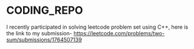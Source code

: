 # CODING_REPO 


I recently participated in solving leetcode problem set using C++, here is the link to my submission- https://leetcode.com/problems/two-sum/submissions/1764507139
